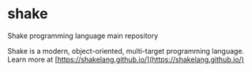 # shake
Shake programming language main repository

Shake is a modern, object-oriented, multi-target programming language. Learn more at [https://shakelang.github.io/](https://shakelang.github.io/)
